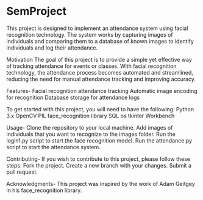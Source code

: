# SemProject

This project is designed to implement an attendance system using facial recognition technology. The system works by capturing images of individuals and comparing them to a database of known images to identify individuals and log their attendance.

Motivation
The goal of this project is to provide a simple yet effective way of tracking attendance for events or classes. With facial recognition technology, the attendance process becomes automated and streamlined, reducing the need for manual attendance tracking and improving accuracy.

Features-
Facial recognition attendance tracking
Automatic image encoding for recognition
Database storage for attendance logs

To get started with this project, you will need to have the following:
Python 3.x
OpenCV
PIL
face_recognition library
SQL
os
tkinter
Workbench

Usage-
Clone the repository to your local machine.
Add images of individuals that you want to recognize to the images folder.
Run the login1.py script to start the face recognition model.
Run the attendance.py script to start the attendance system.

Contributing-
If you wish to contribute to this project, please follow these steps:
Fork the project.
Create a new branch with your changes.
Submit a pull request.

Acknowledgments-
This project was inspired by the work of Adam Geitgey in his face_recognition library.
